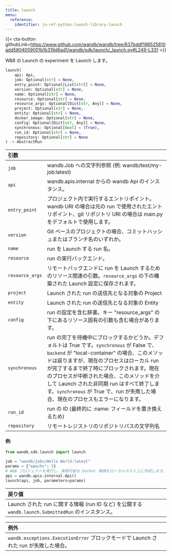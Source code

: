 ```yaml
---
title: launch
menu:
  reference:
    identifier: ja-ref-python-launch-library-launch
---
```


{{< cta-button githubLink=https://www.github.com/wandb/wandb/tree/637bddf198525810add5804059001b1b319d6ad1/wandb/sdk/launch/_launch.py#L249-L331 >}}

W&B の Launch の experiment を Launch します。

```python
launch(
    api: Api,
    job: Optional[str] = None,
    entry_point: Optional[List[str]] = None,
    version: Optional[str] = None,
    name: Optional[str] = None,
    resource: Optional[str] = None,
    resource_args: Optional[Dict[str, Any]] = None,
    project: Optional[str] = None,
    entity: Optional[str] = None,
    docker_image: Optional[str] = None,
    config: Optional[Dict[str, Any]] = None,
    synchronous: Optional[bool] = (True),
    run_id: Optional[str] = None,
    repository: Optional[str] = None
) -> AbstractRun
```

| 引数 |  |
| :--- | :--- |
|  `job` |  wandb.Job への文字列参照 (例: wandb/test/my-job:latest) |
|  `api` |  wandb.apis.internal からの wandb Api のインスタンス。 |
|  `entry_point` |  プロジェクト内で実行するエントリポイント。wandb URI の場合は元の run で使用されたエントリポイント、git リポジトリ URI の場合は main.py をデフォルトで使用します。 |
|  `version` |  Git ベースのプロジェクトの場合、コミットハッシュまたはブランチ名のいずれか。 |
|  `name` |  run を Launch する run 名。 |
|  `resource` |  run の実行バックエンド。 |
|  `resource_args` |  リモートバックエンドに run を Launch するためのリソース関連の引数。`resource_args` の下の構築された Launch 設定に保存されます。 |
|  `project` |  Launch された run の送信先となる対象の Project |
|  `entity` |  Launch された run の送信先となる対象の Entity |
|  `config` |  run の設定を含む辞書。キー "resource_args" の下にあるリソース固有の引数も含む場合があります。 |
|  `synchronous` |  run の完了を待機中にブロックするかどうか。デフォルトは True です。`synchronous` が False で、`backend` が "local-container" の場合、このメソッドは戻りますが、現在のプロセスはローカル run が完了するまで終了時にブロックされます。現在のプロセスが中断された場合、このメソッドを介して Launch された非同期 run はすべて終了します。`synchronous` が True で、run が失敗した場合、現在のプロセスもエラーになります。 |
|  `run_id` |  run の ID (最終的に :name: フィールドを置き換えるため) |
|  `repository` |  リモートレジストリのリポジトリパスの文字列名 |

#### 例:

```python
from wandb.sdk.launch import launch

job = "wandb/jobs/Hello World:latest"
params = {"epochs": 5}
# W&B プロジェクトを実行し、再現可能な Docker 環境をローカルホスト上に作成します。
api = wandb.apis.internal.Api()
launch(api, job, parameters=params)
```

| 戻り値 |  |
| :--- | :--- |
|  Launch された run に関する情報 (run ID など) を公開する `wandb.launch.SubmittedRun` のインスタンス。 |

| 例外 |  |
| :--- | :--- |
|  `wandb.exceptions.ExecutionError` ブロックモードで Launch された run が失敗した場合。 |
